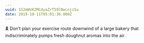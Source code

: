 ```yaml
---
uuid: 1S2mWV62MCdyaZrT59lNwcnjz5u
date: 2019-10-11T05:01:36.000Z
---
```


🎗 Don’t plan your exercise route downwind of a large bakery that indiscriminately pumps fresh doughnut aromas into the air.
